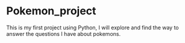 # Pokemon_project
This is my first project using Python, I will explore and find the way to answer the questions I have about pokemons.
